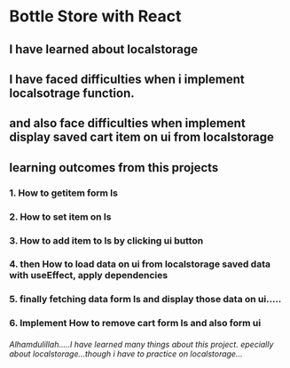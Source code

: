 # Bottle Store with React
## I have learned about localstorage
## I have faced difficulties when i implement localsotrage function.
## and also face difficulties when implement display saved cart item on ui from localstorage

## learning outcomes from this projects
### 1. How to getitem form ls
### 2. How to set item on ls
### 3. How to add item to ls by clicking ui button
### 4. then How to load data on ui from localstorage saved data with useEffect, apply dependencies
### 5. finally fetching data form ls and display those data on ui.....
### 6. Implement How to remove cart form ls and also form ui



###### Alhamdulillah.....I have learned many things about this project. epecially about localstorage...though i have to practice on localstorage...